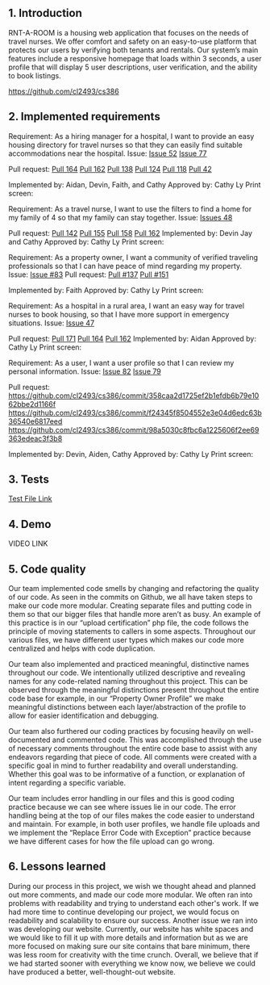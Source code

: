 ## 1. Introduction
RNT-A-ROOM is a housing web application that focuses on the needs of travel nurses. We offer comfort and safety on an easy-to-use platform that protects our users by verifying both tenants and rentals. Our system’s main features include a responsive homepage that loads within 3 seconds, a user profile that will display 5 user descriptions, user verification, and the ability to book listings.

https://github.com/cl2493/cs386

## 2. Implemented requirements
Requirement: As a hiring manager for a hospital, I want to provide an easy housing directory for travel nurses so that they can easily find suitable accommodations near the hospital.
Issue: [Issue 52](https://github.com/cl2493/cs386/issues/52)
[Issue 77](https://github.com/cl2493/cs386/issues/77)

Pull request: 
[Pull 164](https://github.com/cl2493/cs386/pull/164)
[Pull 162](https://github.com/cl2493/cs386/pull/162)
[Pull 138](https://github.com/cl2493/cs386/pull/138)
[Pull 124](https://github.com/cl2493/cs386/pull/124)
[Pull 118](https://github.com/cl2493/cs386/pull/118)
[Pull 42](https://github.com/cl2493/cs386/pull/42)

Implemented by: Aidan, Devin, Faith, and Cathy
Approved by: Cathy Ly
Print screen:

Requirement: As a travel nurse, I want to use the filters to find a home for my family of 4 so that my family can stay together.
Issue: [Issues 48](https://github.com/cl2493/cs386/issues/48)

Pull request: [Pull 142](https://github.com/cl2493/cs386/pull/142)
[Pull 155](https://github.com/cl2493/cs386/pull/155)
[Pull 158](https://github.com/cl2493/cs386/pull/158)
[Pull 162](https://github.com/cl2493/cs386/pull/162)
Implemented by: Devin Jay and Cathy
Approved by: Cathy Ly
Print screen: 


Requirement: As a property owner, I want a community of verified traveling professionals so that I can have peace of mind regarding my property.
Issue: [Issue #83](https://github.com/cl2493/cs386/issues/83)
Pull request: [Pull #137](https://github.com/cl2493/cs386/pull/137)
[Pull #151](https://github.com/cl2493/cs386/pull/151)
		
Implemented by: Faith
Approved by: Cathy Ly
Print screen: 


Requirement: As a hospital in a rural area, I want an easy way for travel nurses to book housing, so that I have more support in emergency situations.
Issue: [Issue 47](https://github.com/cl2493/cs386/issues/47)

Pull request: 
[Pull 171](https://github.com/cl2493/cs386/pull/171)
[Pull 164](https://github.com/cl2493/cs386/pull/164)
[Pull 162](https://github.com/cl2493/cs386/pull/162)
Implemented by: Aidan 
Approved by: Cathy Ly
Print screen: 


Requirement: As a user, I want a user profile so that I can review my personal information.
Issue: [Issue 82](https://github.com/cl2493/cs386/issues/82)
[Issue 79](https://github.com/cl2493/cs386/issues/79)

Pull request: https://github.com/cl2493/cs386/commit/358caa2d1725ef2b1efdb6b79e1062bbe2d1166f
https://github.com/cl2493/cs386/commit/f24345f8504552e3e04d6edc63b36540e6817eed
https://github.com/cl2493/cs386/commit/98a5030c8fbc6a1225606f2ee69363edeac3f3b8

Implemented by: Devin, Aiden, Cathy
Approved by: Cathy Ly
Print screen: 


## 3. Tests
[Test File Link](https://github.com/cl2493/cs386/tree/main/Deliverables/Unit%20Test)


## 4. Demo
VIDEO LINK


## 5. Code quality
Our team implemented code smells by changing and refactoring the quality of our code. As seen in the commits on Github, we all have taken steps to make our code more modular. Creating separate files and putting code in them so that our bigger files that handle more aren’t as busy.
An example of this practice is in our “upload certification” php file, the code follows the principle of moving statements to callers in some aspects.
Throughout our various files, we have different user types which makes our code more centralized and helps with code duplication.


Our team also implemented and practiced meaningful, distinctive names throughout our code. We intentionally utilized descriptive and revealing names for any code-related naming throughout this project. 
This can be observed through the meaningful distinctions present throughout the entire code base for example, in our “Property Owner Profile” we make meaningful distinctions between each layer/abstraction of the profile to allow for easier identification and debugging.


Our team also furthered our coding practices by focusing heavily on well-documented and commented code. This was accomplished through the use of necessary comments throughout the entire code base to assist with any endeavors regarding that piece of code. All comments were created with a specific goal in mind to further readability and overall understanding. Whether this goal was to be informative of a function, or explanation of intent regarding a specific variable. 


Our team includes error handling in our files and this is good coding practice because we can see where issues lie in our code. The error handling being at the top of our files makes the code easier to understand and maintain. For example, in both user profiles, we handle file uploads and we implement the “Replace Error Code with Exception” practice because we have different cases for how the file upload can go wrong.






## 6. Lessons learned

During our process in this project, we wish we thought ahead and planned out more comments, and made our code more modular. We often ran into problems with readability and trying to understand each other's work. If we had more time to continue developing our project, we would focus on readability and scalability to ensure our success. Another issue we ran into was developing our website. Currently, our website has white spaces and we would like to fill it up with more details and information but as we are more focused on making sure our site contains that bare minimum, there was less room for creativity with the time crunch. Overall, we believe that if we had started sooner with everything we know now, we believe we could have produced a better, well-thought-out website.
